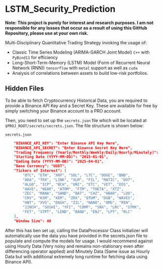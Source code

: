 # LSTM_Security_Prediction
**Note: This project is purely for interest and research purposes. I am not responsible for any losses that occur as a result of using this GitHub Repository, please use at your own risk.**

Multi-Disciplinary Quantitative Trading Strategy invoking the usage of:
- Classic Time Series Modeling (ARIMA-GARCH Joint Model) `C++` with `PyBind11` for efficiency
- Long-Short-Term-Memory (LSTM) Model (Form of Recurrent Neural Network (RNN)) `tensorflow` with `metal` support as well as `cuda`
- Analysis of correlations between assets to build low-risk portfolios. 

## Hidden Files
To be able to fetch Cryptocurrency Historical Data, you are required to provide a Binance API Key and a Secret Key. These are available for free by simply switching your Binance account to a PRO account. 

Then, you need to set up the `secrets.json` file which will be located at `$PROJ_ROOT/secrets/secrets.json`. The file structure is shown below:

`secrets.json`

```json
    "BINANCE_API_KEY": "Enter Binance API Key Here", 
    "BINANCE_API_SECRET": "Enter Binance Secret Key Here",
    "Trading Frequency (Yearly/Monthly/Weekly/Daily/Hourly/Minutely)": "Daily",
    "Starting Date (YYYY-MM-DD)": "2015-01-01", 
    "Ending Date (YYYY-MM-DD)": "2025-04-01",
    "Base Currency": "USDT", 
    "Tickers of Interest": [
        "BTC", "ETH", "XRP", "SOL", "LTC", "DOGE", "BNB", 
        "ADA", "TRX", "LINK", "XLM", "FIL", "MATIC", "DOT",
        "ALGO", "ICP", "BCH", "UNI", "ETC", "VET", "EOS", 
        "AAVE", "NEAR", "ATOM", "FTM", "THETA", "XTZ", 
        "ZEC", "MANA", "SAND", "BAT", "CHZ", "HBAR", "LDO",
        "CRV", "KSM", "XEM", "ZRX", "QTUM", "DGB", "WAVES",
        "HNT", "XVG", "DASH", "ZIL", "NANO", "OMG", "REN",
        "1INCH", "SUSHI", "YFI", "COMP", "SNX", "LRC", "STMX",
        "FET", "STPT", "LEND", "BAND", "ENJ", "LPT", "RLC"
    ],
    "Window Size": 40
```

After this has ben set up, calling the DataProcessor Class initializer will automatically use the data you have provided in the secrets.json file to populate and compute the models for usage. I would recommend against using Hourly Data (Very noisy and remains non-stationary even after differencing operator applied) and Minutely Data (Same issue as Hourly Data but with additional extremely long runtime for fetching data using Binance API). 

